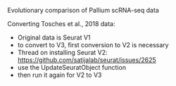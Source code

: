 Evolutionary comparison of Pallium scRNA-seq data

Converting Tosches et al., 2018 data:
 - Original data is Seurat V1
 - to convert to V3, first conversion to V2 is necessary
 - Thread on installing Seurat V2: https://github.com/satijalab/seurat/issues/2625
 - use the UpdateSeuratObject function
 - then run it again for V2 to V3


